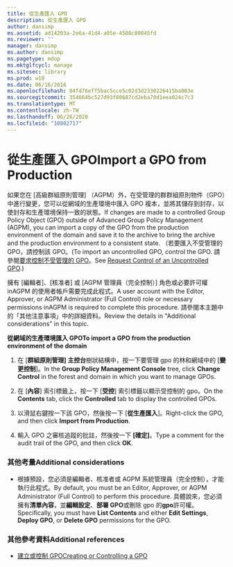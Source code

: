 ```yaml
---
title: 從生產匯入 GPO
description: 從生產匯入 GPO
author: dansimp
ms.assetid: ad14203a-2e6a-41d4-a05e-4508c80045fd
ms.reviewer: ''
manager: dansimp
ms.author: dansimp
ms.pagetype: mdop
ms.mktglfcycl: manage
ms.sitesec: library
ms.prod: w10
ms.date: 06/16/2016
ms.openlocfilehash: 04fd76eff5bac5cce5c02d3d2330226415ba003e
ms.sourcegitcommit: 354664bc527d93f80687cd2eba70d1eea024c7c3
ms.translationtype: MT
ms.contentlocale: zh-TW
ms.lasthandoff: 06/26/2020
ms.locfileid: "10802717"
---
```

# <span data-ttu-id="40565-103">從生產匯入 GPO</span><span class="sxs-lookup"><span data-stu-id="40565-103">Import a GPO from Production</span></span>


<span data-ttu-id="40565-104">如果您在 [高級群組原則管理] （AGPM）外，在受管理的群群組原則物件（GPO）中進行變更，您可以從網域的生產環境中匯入 GPO 複本，並將其儲存到封存，以使封存和生產環境保持一致的狀態。</span><span class="sxs-lookup"><span data-stu-id="40565-104">If changes are made to a controlled Group Policy Object (GPO) outside of Advanced Group Policy Management (AGPM), you can import a copy of the GPO from the production environment of the domain and save it to the archive to bring the archive and the production environment to a consistent state.</span></span> <span data-ttu-id="40565-105">（若要匯入不受管理的 GPO，請控制該 GPO。</span><span class="sxs-lookup"><span data-stu-id="40565-105">(To import an uncontrolled GPO, control the GPO.</span></span> <span data-ttu-id="40565-106">請參閱[要求控制不受管理的 GPO](request-control-of-an-uncontrolled-gpo-agpm40.md)。</span><span class="sxs-lookup"><span data-stu-id="40565-106">See [Request Control of an Uncontrolled GPO](request-control-of-an-uncontrolled-gpo-agpm40.md).)</span></span>

<span data-ttu-id="40565-107">擁有 [編輯者]、[核准者] 或 [AGPM 管理員（完全控制）] 角色或必要許可權 inAGPM 的使用者帳戶需要完成此程式。</span><span class="sxs-lookup"><span data-stu-id="40565-107">A user account with the Editor, Approver, or AGPM Administrator (Full Control) role or necessary permissions inAGPM is required to complete this procedure.</span></span> <span data-ttu-id="40565-108">請參閱本主題中的「其他注意事項」中的詳細資料。</span><span class="sxs-lookup"><span data-stu-id="40565-108">Review the details in "Additional considerations" in this topic.</span></span>

**<span data-ttu-id="40565-109">從網域的生產環境匯入 GPO</span><span class="sxs-lookup"><span data-stu-id="40565-109">To import a GPO from the production environment of the domain</span></span>**

1.  <span data-ttu-id="40565-110">在 [**群組原則管理] 主控台**樹狀結構中，按一下要管理 gpo 的林和網域中的 [**變更控制**]。</span><span class="sxs-lookup"><span data-stu-id="40565-110">In the **Group Policy Management Console** tree, click **Change Control** in the forest and domain in which you want to manage GPOs.</span></span>

2.  <span data-ttu-id="40565-111">在 [**內容**] 索引標籤上，按一下 [**受控**] 索引標籤以顯示受控制的 gpo。</span><span class="sxs-lookup"><span data-stu-id="40565-111">On the **Contents** tab, click the **Controlled** tab to display the controlled GPOs.</span></span>

3.  <span data-ttu-id="40565-112">以滑鼠右鍵按一下該 GPO，然後按一下 [**從生產匯入**]。</span><span class="sxs-lookup"><span data-stu-id="40565-112">Right-click the GPO, and then click **Import from Production**.</span></span>

4.  <span data-ttu-id="40565-113">輸入 GPO 之審核追蹤的批註，然後按一下 **[確定]**。</span><span class="sxs-lookup"><span data-stu-id="40565-113">Type a comment for the audit trail of the GPO, and then click **OK**.</span></span>

### <span data-ttu-id="40565-114">其他考量</span><span class="sxs-lookup"><span data-stu-id="40565-114">Additional considerations</span></span>

-   <span data-ttu-id="40565-115">根據預設，您必須是編輯者、核准者或 AGPM 系統管理員（完全控制），才能執行此程式。</span><span class="sxs-lookup"><span data-stu-id="40565-115">By default, you must be an Editor, Approver, or AGPM Administrator (Full Control) to perform this procedure.</span></span> <span data-ttu-id="40565-116">具體說來，您必須擁有**清單內容**，並**編輯設定**、**部署 GPO**或刪除 gpo 的**gpo**許可權。</span><span class="sxs-lookup"><span data-stu-id="40565-116">Specifically, you must have **List Contents** and either **Edit Settings**, **Deploy GPO**, or **Delete GPO** permissions for the GPO.</span></span>

### <span data-ttu-id="40565-117">其他參考資料</span><span class="sxs-lookup"><span data-stu-id="40565-117">Additional references</span></span>

-   [<span data-ttu-id="40565-118">建立或控制 GPO</span><span class="sxs-lookup"><span data-stu-id="40565-118">Creating or Controlling a GPO</span></span>](creating-or-controlling-a-gpo-agpm40-ed.md)

 

 





